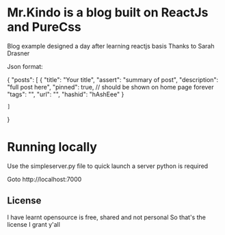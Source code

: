Mr.Kindo is a blog built on ReactJs and PureCss
===================================

Blog example designed a day after learning reactjs basis
Thanks to Sarah Drasner

Json format:

{
    "posts": 
    [
        {
            "title": "Your title",
            "assert": "summary of post",
            "description": "full post here",
            "pinned": true, // should be shown on home page forever
            "tags": "",
            "url": "",
            "hashid": "hAshEee"
        }

    ]
}

Running locally
====================================================
Use the simpleserver.py file to quick launch a server
python is required

Goto http://localhost:7000


License
-------

I have learnt opensource is free, shared and not personal
So that's the license I grant y'all
